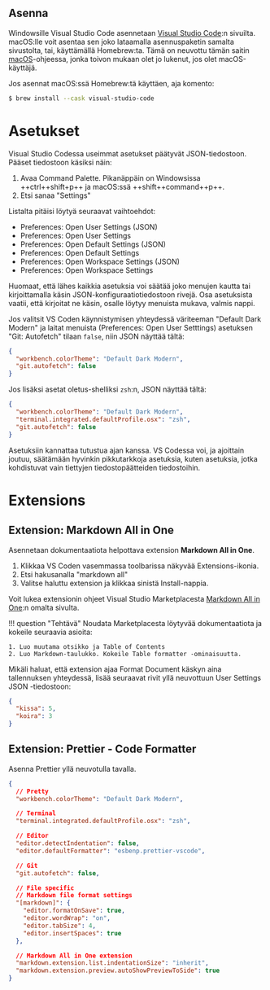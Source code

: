 ## Asenna

Windowsille Visual Studio Code asennetaan [Visual Studio Code](https://code.visualstudio.com/download):n sivuilta. macOS:lle voit asentaa sen joko lataamalla asennuspaketin samalta sivustolta, tai, käyttämällä Homebrew:ta. Tämä on neuvottu tämän saitin [macOS](macOS.md)-ohjeessa, jonka toivon mukaan olet jo lukenut, jos olet macOS-käyttäjä.

Jos asennat macOS:ssä Homebrew:tä käyttäen, aja komento:

```bash
$ brew install --cask visual-studio-code
```

# Asetukset

Visual Studio Codessa useimmat asetukset päätyvät JSON-tiedostoon. Pääset tiedostoon käsiksi näin:

1. Avaa Command Palette. Pikanäppäin on Windowsissa ++ctrl++shift+p++ ja macOS:ssä ++shift++command++p++.
2. Etsi sanaa "Settings"

Listalta pitäisi löytyä seuraavat vaihtoehdot:

- Preferences: Open User Settings (JSON)
- Preferences: Open User Settings
- Preferences: Open Default Settings (JSON)
- Preferences: Open Default Settings
- Preferences: Open Workspace Settings (JSON)
- Preferences: Open Workspace Settings

Huomaat, että lähes kaikkia asetuksia voi säätää joko menujen kautta tai kirjoittamalla käsin JSON-konfiguraatiotiedostoon rivejä. Osa asetuksista vaatii, että kirjoitat ne käsin, osalle löytyy menuista mukava, valmis nappi.

Jos valitsit VS Coden käynnistymisen yhteydessä väriteeman "Default Dark Modern" ja laitat menuista (Preferences: Open User Setttings) asetuksen "Git: Autofetch" tilaan `false`, niin JSON näyttää tältä:

```json
{
  "workbench.colorTheme": "Default Dark Modern",
  "git.autofetch": false
}
```

Jos lisäksi asetat oletus-shelliksi `zsh`:n, JSON näyttää tältä:

```json
{
  "workbench.colorTheme": "Default Dark Modern",
  "terminal.integrated.defaultProfile.osx": "zsh",
  "git.autofetch": false
}
```

Asetuksiin kannattaa tutustua ajan kanssa. VS Codessa voi, ja ajoittain joutuu, säätämään hyvinkin pikkutarkkoja asetuksia, kuten asetuksia, jotka kohdistuvat vain tiettyjen tiedostopäätteiden tiedostoihin.

# Extensions

## Extension: Markdown All in One

Asennetaan dokumentaatiota helpottava extension **Markdown All in One**.

1. Klikkaa VS Coden vasemmassa toolbarissa näkyvää Extensions-ikonia.
2. Etsi hakusanalla "markdown all"
3. Valitse haluttu extension ja klikkaa sinistä Install-nappia.

Voit lukea extensionin ohjeet Visual Studio Marketplacesta [Markdown All in One](https://marketplace.visualstudio.com/items?itemName=yzhang.markdown-all-in-one):n omalta sivulta.

!!! question "Tehtävä"
Noudata Marketplacesta löytyvää dokumentaatiota ja kokeile seuraavia asioita:

    1. Luo muutama otsikko ja Table of Contents
    2. Luo Markdown-taulukko. Kokeile Table formatter -ominaisuutta.

Mikäli haluat, että extension ajaa Format Document käskyn aina tallennuksen yhteydessä, lisää seuraavat rivit yllä neuvottuun User Settings JSON -tiedostoon:

```json
{
  "kissa": 5,
  "koira": 3
}
```

## Extension: Prettier - Code Formatter

Asenna Prettier yllä neuvotulla tavalla.

```json
{
  // Pretty
  "workbench.colorTheme": "Default Dark Modern",

  // Terminal
  "terminal.integrated.defaultProfile.osx": "zsh",

  // Editor
  "editor.detectIndentation": false,
  "editor.defaultFormatter": "esbenp.prettier-vscode",

  // Git
  "git.autofetch": false,

  // File specific
  // Markdown file format settings
  "[markdown]": {
    "editor.formatOnSave": true,
    "editor.wordWrap": "on",
    "editor.tabSize": 4,
    "editor.insertSpaces": true
  },

  // Markdown All in One extension
  "markdown.extension.list.indentationSize": "inherit",
  "markdown.extension.preview.autoShowPreviewToSide": true
}
```
